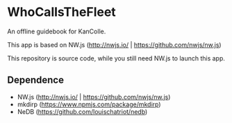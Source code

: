 # WhoCallsTheFleet

An offline guidebook for KanColle.

This app is based on NW.js (http://nwjs.io/ | https://github.com/nwjs/nw.js)

This repository is source code, while you still need NW.js to launch this app.

## Dependence

* NW.js (http://nwjs.io/ | https://github.com/nwjs/nw.js)
* mkdirp (https://www.npmjs.com/package/mkdirp)
* NeDB (https://github.com/louischatriot/nedb)
